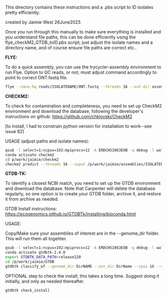 This directory contains these instructions and a .pbs script to ID isolates pretty efficiently.

created by Jaimie West 26June2025

Once you run through this manually to make sure everything is installed and you understand file paths, this can be done efficiently using the flye_checkM2_GTDB_toID.pbs script; just adjust the isolate names and a directory name, and of course ensure file paths are correct etc..

**FLYE:**

To do a quick assembly, you can use the trycycler-assembly environment to run Flye. Option to QC reads, or not; must adjust command accordingly to point to correct ONT.fastq file. 

```bash
flye --nano-hq reads/ISOLATENAME/ONT.fastq --threads 16 --out-dir assemblies/ISOLATENAME/
```

**CHECKM2:**

To check for contamination and completeness, you need to set up CheckM2 environment and download the database, following the developer's instructions on github:
https://github.com/chklovski/CheckM2

[to install, I had to constrain python version for installation to work--see issue 82]

USAGE (adjust paths and isolate names):
```bash
qsub -l select=1:ncpus=192:mpiprocs=12 -A ERDCH51863EOB -q debug -l walltime=000:59:59 -l application=bash -I
conda activate checkm2
cd p/work/jaimie/checkm2
checkm2 predict --threads 16 --input /p/work/jaimie/assemblies/ISOLATENAME/ISOLATENAME.fasta --output-directory results/ISOLATENAME
```

**GTDB-TK:**

To identify a closest NCBI match, you need to set up the GTDB environment and download the database. Note that Carpenter will delete the database regularly, so one option is to create your GTDB folder, archive it, and restore it from archive as needed.

GTDB Install instructions:
https://ecogenomics.github.io/GTDBTk/installing/bioconda.html

USAGE:

Copy/Make sure your assemblies of interest are in the --genome_dir folder. This will run them all togehter.

```bash
qsub -l select=1:ncpus=192:mpiprocs=12 -A ERDCH51863EOB -q debug -l walltime=000:59:59 -l application=bash -I
conda activate gtdbtk-2.4.0
export GTDBTK_DATA_PATH=release220
cd /p/work/jaimie/GTDB
gtdbtk classify_wf --genome_dir DirNAME --out_dir DirName --cpus 16 --mash_db MASH_DB --extension fasta

```

OPTIONAL step to check the install; this takes a long time. Suggest doing it initially, and only as needed thereafter.
```bash
gtdbtk check_install
```

